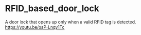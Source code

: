 # RFID_based_door_lock
A door lock that opens up only when a valid RFID tag is detected.
https://youtu.be/osP-Lnqy1Tc
